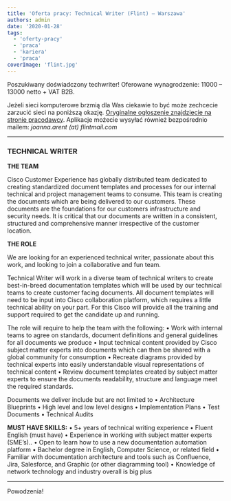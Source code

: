 ```yaml
---
title: 'Oferta pracy: Technical Writer (Flint) – Warszawa'
authors: admin
date: '2020-01-28'
tags:
  - 'oferty-pracy'
  - 'praca'
  - 'kariera'
  - 'praca'
coverImage: 'flint.jpg'
---
```


Poszukiwany doświadczony techwriter! Oferowane wynagrodzenie: 11000 – 13000
netto + VAT B2B.

<!--truncate-->

Jeżeli sieci komputerowe brzmią dla Was ciekawie to być może zechcecie zarzucić
sieci na poniższą okazję.
[Oryginalne ogłoszenie znajdziecie na stronie pracodawcy](https://apply.flint-international.com/vacancies/vacancy-technical-writer-161963-31.html).
Aplikacje możecie wysyłać również bezpośrednio mailem: _joanna.arent (at)
flintmail.com_

---

### TECHNICAL WRITER

**THE TEAM**

Cisco Customer Experience has globally distributed team dedicated to creating
standardized document templates and processes for our internal technical and
project management teams to consume. This team is creating the documents which
are being delivered to our customers. These documents are the foundations for
our customers infrastructure and security needs. It is critical that our
documents are written in a consistent, structured and comprehensive manner
irrespective of the customer location.

**THE ROLE**

We are looking for an experienced technical writer, passionate about this work,
and looking to join a collaborative and fun team.

Technical Writer will work in a diverse team of technical writers to create
best-in-breed documentation templates which will be used by our technical teams
to create customer facing documents. All document templates will need to be
input into Cisco collaboration platform, which requires a little technical
ability on your part. For this Cisco will provide all the training and support
required to get the candidate up and running.

The role will require to help the team with the following: • Work with internal
teams to agree on standards, document definitions and general guidelines for all
documents we produce • Input technical content provided by Cisco subject matter
experts into documents which can then be shared with a global community for
consumption • Recreate diagrams provided by technical experts into easily
understandable visual representations of technical content • Review document
templates created by subject matter experts to ensure the documents readability,
structure and language meet the required standards.

Documents we deliver include but are not limited to • Architecture Blueprints •
High level and low level designs • Implementation Plans • Test Documents •
Technical Audits

**MUST HAVE SKILLS:** • 5+ years of technical writing experience • Fluent
English (must have) • Experience in working with subject matter experts
(SME’s).. • Open to learn how to use a new documentation automation platform •
Bachelor degree in English, Computer Science, or related field • Familiar with
documentation architecture and tools such as Confluence, Jira, Salesforce, and
Graphic (or other diagramming tool) • Knowledge of network technology and
industry overall is big plus

---

Powodzenia!
